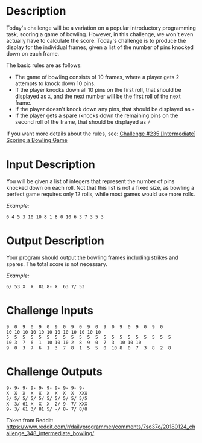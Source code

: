 # Description
Today's challenge will be a variation on a popular introductory programming task, scoring a game of bowling.  However, in this challenge, we won't even actually have to calculate the score.  Today's challenge is to produce the display for the individual frames, given a list of the number of pins knocked down on each frame.

The basic rules are as follows:

* The game of bowling consists of 10 frames, where a player gets 2 attempts to knock down 10 pins.
* If the player knocks down all 10 pins on the first roll, that should be displayed as `X`, and the next number will be the first roll of the next frame.
* If the player doesn't knock down any pins, that should be displayed as `-`
* If the player gets a spare (knocks down the remaining pins on the second roll of the frame, that should be displayed as `/`

If you want more details about the rules, see: [Challenge #235 [Intermediate] Scoring a Bowling Game](https://www.reddit.com/r/dailyprogrammer/comments/3ntsni/20151007_challenge_235_intermediate_scoring_a/?ref=share&ref_source=link)


# Input Description
You will be given a list of integers that represent the number of pins knocked down on each roll.  Not that this list is not a fixed size, as bowling a perfect game requires only 12 rolls, while most games would use more rolls.

*Example:*

    6 4 5 3 10 10 8 1 8 0 10 6 3 7 3 5 3


# Output Description
Your program should output the bowling frames including strikes and spares.  The total score is not necessary.

*Example:*

    6/ 53 X  X  81 8- X  63 7/ 53

# Challenge Inputs

    9  0  9  0  9  0  9  0  9  0  9  0  9  0  9  0  9  0  9  0    
    10 10 10 10 10 10 10 10 10 10 10 10
    5  5  5  5  5  5  5  5  5  5  5  5  5  5  5  5  5  5  5  5  5
    10 3  7  6  1  10 10 10 2  8  9  0  7  3  10 10 10
    9  0  3  7  6  1  3  7  8  1  5  5  0  10 8  0  7  3  8  2  8
    

# Challenge Outputs

    9- 9- 9- 9- 9- 9- 9- 9- 9- 9-
    X  X  X  X  X  X  X  X  X  XXX
    5/ 5/ 5/ 5/ 5/ 5/ 5/ 5/ 5/ 5/5
    X  3/ 61 X  X  X  2/ 9- 7/ XXX
    9- 3/ 61 3/ 81 5/ -/ 8- 7/ 8/8
    

Taken from Reddit: https://www.reddit.com/r/dailyprogrammer/comments/7so37o/20180124_challenge_348_intermediate_bowling/